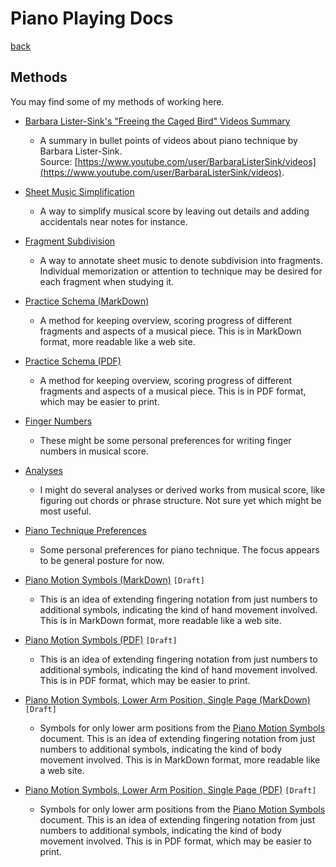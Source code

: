 Piano Playing Docs
==================

[back](..)

Methods
-------

You may find some of my methods of working here.

- [Barbara Lister-Sink's "Freeing the Caged Bird" Videos Summary](barbara-lister-sink-freeing-the-caged-bird-videos-summary.md)

    - A summary in bullet points of videos about piano technique by Barbara Lister-Sink.  
      Source: [https://www.youtube.com/user/BarbaraListerSink/videos](https://www.youtube.com/user/BarbaraListerSink/videos). 

- [Sheet Music Simplification](sheet-music-simplification.md)

    - A way to simplify musical score by leaving out details and adding accidentals near notes for instance.

- [Fragment Subdivision](fragment-subdivision.md)

    - A way to annotate sheet music to denote subdivision into fragments. Individual memorization or attention to technique may be desired for each fragment when studying it.

- [Practice Schema (MarkDown)](practice-schema.md)

    - A method for keeping overview, scoring progress of different fragments and aspects of a musical piece. This is in MarkDown format, more readable like a web site.

- [Practice Schema (PDF)](practice-schema.pdf)

    - A method for keeping overview, scoring progress of different fragments and aspects of a musical piece. This is in PDF format, which may be easier to print.

- [Finger Numbers](finger-numbers.md)

    - These might be some personal preferences for writing finger numbers in musical score.

- [Analyses](analyses.md)

    - I might do several analyses or derived works from musical score, like figuring out chords or phrase structure. Not sure yet which might be most useful.

- [Piano Technique Preferences](piano-technique-preferences.md)

    - Some personal preferences for piano technique. The focus appears to be general posture for now.

- [Piano Motion Symbols (MarkDown)](piano-motion-symbols.md) `[Draft]`

  - This is an idea of extending fingering notation from just numbers to additional symbols, indicating the kind of hand movement involved. This is in MarkDown format, more readable like a web site.
  
- [Piano Motion Symbols (PDF)](piano-motion-symbols.pdf) `[Draft]`

  - This is an idea of extending fingering notation from just numbers to additional symbols, indicating the kind of hand movement involved. This is in PDF format, which may be easier to print. 

- [Piano Motion Symbols, Lower Arm Position, Single Page (MarkDown)](piano-motion-symbols-lower-arm-position-single-page.md) `[Draft]`

  - Symbols for only lower arm positions from the [Piano Motion Symbols](piano-motion-symbols.md) document. This is an idea of extending fingering notation from just numbers to additional symbols, indicating the kind of body movement involved. This is in MarkDown format, more readable like a web site.
 
- [Piano Motion Symbols, Lower Arm Position, Single Page  (PDF)](piano-motion-symbols-lower-arm-position-single-page.pdf) `[Draft]`

  - Symbols for only lower arm positions from the [Piano Motion Symbols](piano-motion-symbols.pdf) document. This is an idea of extending fingering notation from just numbers to additional symbols, indicating the kind of body movement involved. This is in PDF format, which may be easier to print. 